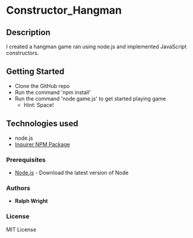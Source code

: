 # Constructor_Hangman

## Description

I created a hangman game ran using node.js and implemented JavaScript constructors.

## Getting Started

- Clone the GitHub repo
- Run the command 'npm install'
- Run the command 'node game.js' to get started playing game
  - Hint: Space!

## Technologies used

- node.js
- [Inquirer NPM Package](https://www.npmjs.com/package/inquirer)

### Prerequisites

- [Node.js](https://nodejs.org/en/) - Download the latest version of Node

### Authors

- **Ralph Wright**

### License

MIT License
